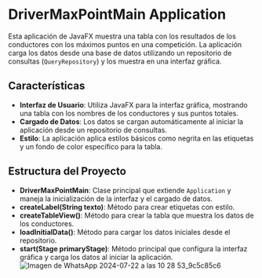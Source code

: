 # DriverMaxPointMain Application

Esta aplicación de JavaFX muestra una tabla con los resultados de los conductores con los máximos puntos en una competición. La aplicación carga los datos desde una base de datos utilizando un repositorio de consultas (`QueryRepository`) y los muestra en una interfaz gráfica.

## Características

- **Interfaz de Usuario**: Utiliza JavaFX para la interfaz gráfica, mostrando una tabla con los nombres de los conductores y sus puntos totales.
- **Cargado de Datos**: Los datos se cargan automáticamente al iniciar la aplicación desde un repositorio de consultas.
- **Estilo**: La aplicación aplica estilos básicos como negrita en las etiquetas y un fondo de color específico para la tabla.

## Estructura del Proyecto

- **DriverMaxPointMain**: Clase principal que extiende `Application` y maneja la inicialización de la interfaz y el cargado de datos.
- **createLabel(String texto)**: Método para crear etiquetas con estilo.
- **createTableView()**: Método para crear la tabla que muestra los datos de los conductores.
- **loadInitialData()**: Método para cargar los datos iniciales desde el repositorio.
- **start(Stage primaryStage)**: Método principal que configura la interfaz gráfica y carga los datos al iniciar la aplicación.
![Imagen de WhatsApp 2024-07-22 a las 10 28 53_9c5c85c6](https://github.com/user-attachments/assets/d8dc291c-16ad-49b7-8f03-d809534c9e05)
